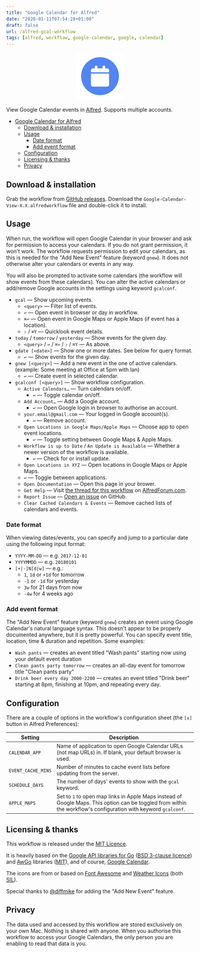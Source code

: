 ```yaml
---
title: "Google Calendar for Alfred"
date: "2020-01-11T07:54:28+01:00"
draft: false
url: /alfred-gcal-workflow
tags: [alfred, workflow, google-calendar, google, calendar]
---
```



<div align="center">
    <img height="128" width="128" src="https://raw.githubusercontent.com/deanishe/alfred-gcal/master/icons/icon.png">
</div>

View Google Calendar events in [Alfred][alfred]. Supports multiple accounts.

<!--more-->

<!-- MarkdownTOC autolink="true" bracket="round" depth="3" autoanchor="true" -->

- [Google Calendar for Alfred](#google-calendar-for-alfred)
  - [Download & installation](#download--installation)
  - [Usage](#usage)
    - [Date format](#date-format)
    - [Add event format](#add-event-format)
  - [Configuration](#configuration)
  - [Licensing & thanks](#licensing--thanks)
  - [Privacy](#privacy)

<!-- /MarkdownTOC -->


<a name="download--installation"></a>
Download & installation
-----------------------

Grab the workflow from [GitHub releases][download]. Download the `Google-Calendar-View-X.X.alfredworkflow` file and double-click it to install.


<a name="usage"></a>
Usage
-----

When run, the workflow will open Google Calendar in your browser and ask for permission to access your calendars. If you do not grant permission, it won't work. The workflow requests permission to edit your calendars, as this is needed for the "Add New Event" feature (keyword `gnew`). It does not otherwise alter your calendars or events in any way.

You will also be prompted to activate some calendars (the workflow will show events from these calendars). You can alter the active calendars or add/remove Google accounts in the settings using keyword `gcalconf`.

- `gcal` — Show upcoming events.
    - `<query>` — Filter list of events.
    - `↩` — Open event in browser or day in workflow.
    - `⌘↩` — Open event in Google Maps or Apple Maps (if event has a location).
    - `⇧` / `⌘Y` — Quicklook event details.
- `today` / `tomorrow` / `yesterday` — Show events for the given day.
    - `<query>` / `↩` / `⌘↩` / `⇧` / `⌘Y` — As above.
- `gdate [<date>]` — Show one or more dates. See below for query format.
    - `↩` — Show events for the given day.
- `gnew [<query>]` — Add a new event in the one of active calendars. (example: Some meeting at Office at 5pm with Ian)
    - `↩` — Create event in selected calendar.
- `gcalconf [<query>]` — Show workflow configuration.
    - `Active Calendars…` — Turn calendars on/off.
        - `↩` — Toggle calendar on/off.
    - `Add Account…` — Add a Google account.
        - `↩` — Open Google login in browser to authorise an account.
    - `your.email@gmail.com` — Your logged in Google account(s).
        - `↩` — Remove account.
    - `Open Locations in Google Maps/Apple Maps` — Choose app to open event locations.
        - `↩` — Toggle setting between Google Maps & Apple Maps.
    - `Workflow is up to Date` / `An Update is Available` — Whether a newer version of the workflow is available.
        - `↩` — Check for or install update.
    - `Open Locations in XYZ` — Open locations in Google Maps or Apple Maps.
    - `↩` — Toggle between applications.
    - `Open Documentation` — Open this page in your brower.
    - `Get Help` — Visit [the thread for this workflow][forumthread] on [AlfredForum.com][alfredforum].
    - `Report Issue` — [Open an issue][issues] on GitHub.
    - `Clear Cached Calendars & Events` — Remove cached lists of calendars and events.


<a name="date-format"></a>
### Date format ###

When viewing dates/events, you can specify and jump to a particular date using the following input format:

- `YYYY-MM-DD` — e.g. `2017-12-01`
- `YYYYMMDD` — e.g. `20180101`
- `[+|-]N[d|w]` — e.g.:
    - `1`, `1d` or `+1d` for tomorrow
    - `-1` or `-1d` for yesterday
    - `3w` for 21 days from now
    - `-4w` for 4 weeks ago


<a name="add-event-format"></a>
### Add event format ###

The "Add New Event" feature (keyword `gnew`) creates an event using Google Calendar's natural language syntax. This doesn't appear to be properly documented anywhere, but it is pretty powerful. You can specify event title, location, time & duration and repetition. Some examples:

- `Wash pants` — creates an event titled "Wash pants" starting now using your default event duration
- `Clean pants party tomorrow` — creates an all-day event for tomorrow title "Clean pants party"
- `Drink beer every day 2000-2200` — creates an event titled "Drink beer" starting at 8pm, finishing at 10pm, and repeating every day.


<a name="configuration"></a>
Configuration
-------------

There are a couple of options in the workflow's configuration sheet (the `[x]` button in Alfred Preferences):

| Setting | Description |
|---------|-------------|
| `CALENDAR_APP` | Name of application to open Google Calendar URLs (not map URLs) in. If blank, your default browser is used. |
| `EVENT_CACHE_MINS` | Number of minutes to cache event lists before updating from the server. |
| `SCHEDULE_DAYS` | The number of days' events to show with the `gcal` keyword. |
| `APPLE_MAPS` | Set to `1` to open map links in Apple Maps instead of Google Maps. This option can be toggled from within the workflow's configuration with keyword `gcalconf`. |


<a name="licensing--thanks"></a>
Licensing & thanks
------------------

This workflow is released under the [MIT Licence][mit].

It is heavily based on the [Google API libraries for Go][google-libs] ([BSD 3-clause licence][google-licence]) and [AwGo][awgo] libraries ([MIT][mit]), and of course, [Google Calendar][gcal].


The icons are from or based on [Font Awesome][awesome] and [Weather Icons][weather] (both [SIL][sil]).

Special thanks to [@diffmike][diffmike] for adding the "Add New Event" feature.


<a name="privacy"></a>
Privacy
-------

The data used and accessed by this workflow are stored exclusively on your own Mac. Nothing is shared with anyone. When you authorise this workflow to access your Google Calendars, the only person you are enabling to read that data is you.

[gcal]: https://calendar.google.com/calendar/
[google-libs]: https://github.com/google/google-api-go-client
[google-licence]: https://github.com/google/google-api-go-client/blob/master/LICENSE
[alfred]: https://alfredapp.com/
[alfredforum]: https://www.alfredforum.com/
[awgo]: https://github.com/deanishe/awgo
[forumthread]: https://www.alfredforum.com/topic/11016-google-calendar-view/
[download]: https://github.com/deanishe/alfred-gcal/releases/latest
[issues]: https://github.com/deanishe/alfred-gcal/issues
[sil]: http://scripts.sil.org/cms/scripts/page.php?site_id=nrsi&id=OFL
[mit]: https://opensource.org/licenses/MIT
[awesome]: http://fortawesome.github.io/Font-Awesome/
[weather]: https://erikflowers.github.io/weather-icons/
[diffmike]: https://github.com/diffmike


<!--more-->

